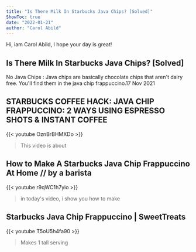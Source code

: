 ```yaml
---
title: "Is There Milk In Starbucks Java Chips? [Solved]"
ShowToc: true 
date: "2022-01-21"
author: "Carol Abild" 
---
```


Hi, iam Carol Abild, I hope your day is great!
## Is There Milk In Starbucks Java Chips? [Solved]
No Java Chips : Java chips are basically chocolate chips that aren't dairy free. You'll find them in the java chip frappuccino.17 Nov 2021

## STARBUCKS COFFEE HACK: JAVA CHIP FRAPPUCCINO: 2 WAYS USING ESPRESSO SHOTS & INSTANT COFFEE
{{< youtube OznBrBHMXDo >}}
>This video is about 

## How to Make A Starbucks Java Chip Frappuccino At Home // by a barista
{{< youtube r9qWC1h7yio >}}
>in today's video, i show you how to make 

## Starbucks Java Chip Frappuccino | SweetTreats
{{< youtube T5oU5h4fa90 >}}
>Makes 1 tall serving 

